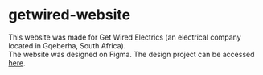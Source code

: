 # getwired-website
This website was made for Get Wired Electrics (an electrical company located in Gqeberha, South Africa).<br />
The website was designed on Figma. The design project can be accessed [here](https://www.figma.com/design/HE9ncdwl6tzEZOtd7XPxbL/Get-Wired-Website?node-id=0-1&t=fCzh5qKYhwZQBn14-1).
